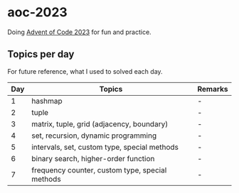 # aoc-2023

Doing [Advent of Code 2023](https://adventofcode.com/2023/) for fun and practice.

## Topics per day

For future reference, what I used to solved each day.

| Day | Topics | Remarks |
|-----|--------|---------|
| 1   | hashmap         | - |
| 2   | tuple           | - |
| 3   | matrix, tuple, grid (adjacency, boundary) | - |
| 4   | set, recursion, dynamic programming | - |
| 5   | intervals, set, custom type, special methods | - |
| 6   | binary search, higher-order function | - |
| 7   | frequency counter, custom type, special methods | - |
